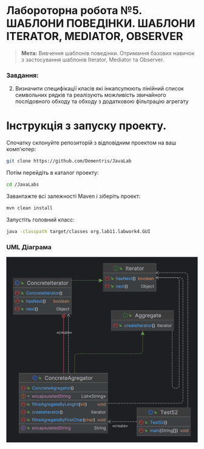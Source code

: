 # Лабороторна робота №5. ШАБЛОНИ ПОВЕДІНКИ. ШАБЛОНИ ITERATOR, MEDIATOR, OBSERVER

> **Мета:** Вивчення шаблонів поведінки. Отримання базових навичок з
застосування шаблонів Iterator, Mediator та Observer.

### Завдання:
2. Визначити специфікації класів які інкапсулюють лінійний список
   символьних рядків та реалізують можливість звичайного послідовного
   обходу та обходу з додатковою фільтрацію агрегату
# Інструкція з запуску проекту.

Спочатку склонуйте репозиторій з відповідним проектом на ваш комп'ютер:

```bash
git clone https://github.com/Dementris/JavaLab
```
Потім перейдіть в каталог проекту:

```bash
cd /JavaLabs
```
Завантажте всі залежності Maven і зіберіть проект:
```bash
mvn clean install
```

Запустіть головний класс:
```bash
java -classpath target/classes org.lab11.labwork4.GUI
```

### UML Діаграма
![VectorEditor](Test5.png)



